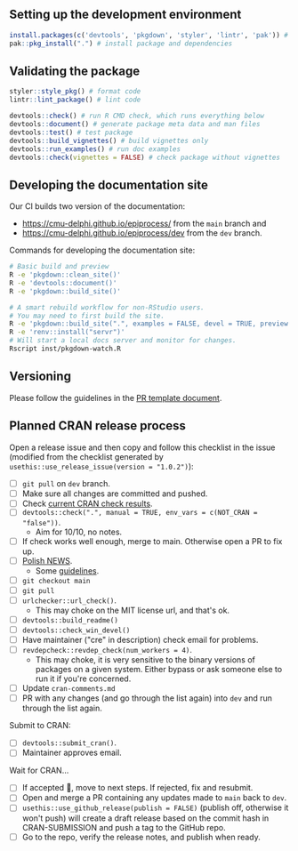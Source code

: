 ## Setting up the development environment

```r
install.packages(c('devtools', 'pkgdown', 'styler', 'lintr', 'pak')) # install dev dependencies
pak::pkg_install(".") # install package and dependencies
```

## Validating the package

```r
styler::style_pkg() # format code
lintr::lint_package() # lint code

devtools::check() # run R CMD check, which runs everything below
devtools::document() # generate package meta data and man files
devtools::test() # test package
devtools::build_vignettes() # build vignettes only
devtools::run_examples() # run doc examples
devtools::check(vignettes = FALSE) # check package without vignettes
```

## Developing the documentation site

Our CI builds two version of the documentation:

- https://cmu-delphi.github.io/epiprocess/ from the `main` branch and
- https://cmu-delphi.github.io/epiprocess/dev from the `dev` branch.

Commands for developing the documentation site:

```sh
# Basic build and preview
R -e 'pkgdown::clean_site()'
R -e 'devtools::document()'
R -e 'pkgdown::build_site()'

# A smart rebuild workflow for non-RStudio users.
# You may need to first build the site.
R -e 'pkgdown::build_site(".", examples = FALSE, devel = TRUE, preview = FALSE)'
R -e 'renv::install("servr")'
# Will start a local docs server and monitor for changes.
Rscript inst/pkgdown-watch.R
```

## Versioning

Please follow the guidelines in the [PR template document](.github/pull_request_template.md).

## Planned CRAN release process

Open a release issue and then copy and follow this checklist in the issue (modified from the checklist generated by `usethis::use_release_issue(version = "1.0.2")`):

- [ ] `git pull` on `dev` branch.
- [ ] Make sure all changes are committed and pushed.
- [ ] Check [current CRAN check results](https://cran.rstudio.org/web/checks/check_results_epiprocess.html).
- [ ] `devtools::check(".", manual = TRUE, env_vars = c(NOT_CRAN = "false"))`.
  - Aim for 10/10, no notes.
- [ ] If check works well enough, merge to main. Otherwise open a PR to fix up.
- [ ] [Polish NEWS](https://github.com/cmu-delphi/epiprocess/blob/dev/NEWS.md).
  - Some [guidelines](https://style.tidyverse.org/news.html#news-release).
- [ ] `git checkout main`
- [ ] `git pull`
- [ ] `urlchecker::url_check()`.
  - This may choke on the MIT license url, and that's ok.
- [ ] `devtools::build_readme()`
- [ ] `devtools::check_win_devel()`
- [ ] Have maintainer ("cre" in description) check email for problems.
- [ ] `revdepcheck::revdep_check(num_workers = 4)`.
  - This may choke, it is very sensitive to the binary versions of packages on a given system. Either bypass or ask someone else to run it if you're concerned.
- [ ] Update `cran-comments.md`
- [ ] PR with any changes (and go through the list again) into `dev` and run through the list again.

Submit to CRAN:

- [ ] `devtools::submit_cran()`.
- [ ] Maintainer approves email.

Wait for CRAN...

- [ ] If accepted :tada:, move to next steps. If rejected, fix and resubmit.
- [ ] Open and merge a PR containing any updates made to `main` back to `dev`.
- [ ] `usethis::use_github_release(publish = FALSE)` (publish off, otherwise it won't push) will create a draft release based on the commit hash in CRAN-SUBMISSION and push a tag to the GitHub repo.
- [ ] Go to the repo, verify the release notes, and publish when ready.
